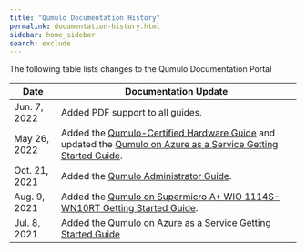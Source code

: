 ```yaml
---
title: "Qumulo Documentation History"
permalink: documentation-history.html
sidebar: home_sidebar
search: exclude
---
```


The following table lists changes to the Qumulo Documentation Portal

<table>
  <thead>
    <tr>
      <th>Date</th>
      <th>Documentation Update</th>
    </tr>
  </thead>
  <tbody>
    <tr>
      <td>Jun. 7, 2022</td>
      <td>Added PDF support to all guides.
      </td>
    </tr>
    <tr>
      <td>May 26, 2022</td>
      <td>Added the <a href="/hardware">Qumulo-Certified Hardware Guide</a> and updated the <a href="azure.html">Qumulo on Azure as a Service Getting Started Guide</a>.</td>
    </tr>
    <tr>
      <td>Oct. 21, 2021</td>
      <td>Added the <a href="administrator-guide.html">Qumulo Administrator Guide</a>.</td>
    </tr>
    <tr>
      <td>Aug. 9, 2021</td>
      <td>Added the <a href="supermicro.html">Qumulo on Supermicro A+ WIO 1114S-WN10RT Getting Started Guide</a>.</td>
    </tr>
    <tr>
      <td>Jul. 8, 2021</td>
      <td>Added the <a href="azure.html">Qumulo on Azure as a Service Getting Started Guide</a></td>
    </tr>
  </tbody>
</table>
